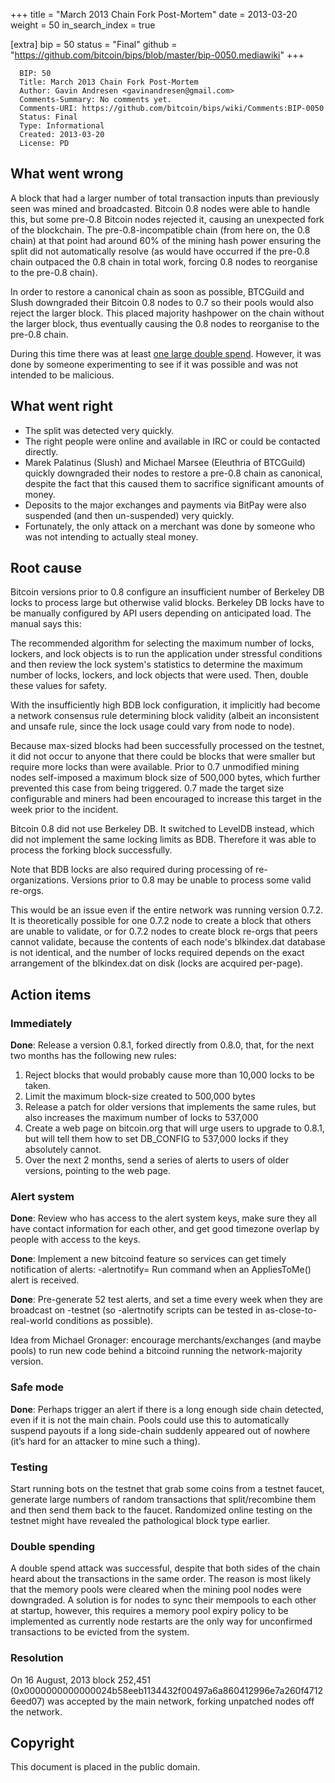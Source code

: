 +++
title = "March 2013 Chain Fork Post-Mortem"
date = 2013-03-20
weight = 50
in_search_index = true

[extra]
bip = 50
status = "Final"
github = "https://github.com/bitcoin/bips/blob/master/bip-0050.mediawiki"
+++

      BIP: 50
      Title: March 2013 Chain Fork Post-Mortem
      Author: Gavin Andresen <gavinandresen@gmail.com>
      Comments-Summary: No comments yet.
      Comments-URI: https://github.com/bitcoin/bips/wiki/Comments:BIP-0050
      Status: Final
      Type: Informational
      Created: 2013-03-20
      License: PD

## What went wrong

A block that had a larger number of total transaction inputs than
previously seen was mined and broadcasted. Bitcoin 0.8 nodes were able
to handle this, but some pre-0.8 Bitcoin nodes rejected it, causing an
unexpected fork of the blockchain. The pre-0.8-incompatible chain (from
here on, the 0.8 chain) at that point had around 60% of the mining hash
power ensuring the split did not automatically resolve (as would have
occurred if the pre-0.8 chain outpaced the 0.8 chain in total work,
forcing 0.8 nodes to reorganise to the pre-0.8 chain).

In order to restore a canonical chain as soon as possible, BTCGuild and
Slush downgraded their Bitcoin 0.8 nodes to 0.7 so their pools would
also reject the larger block. This placed majority hashpower on the
chain without the larger block, thus eventually causing the 0.8 nodes to
reorganise to the pre-0.8 chain.

During this time there was at least [one large double
spend](https://bitcointalk.org/index.php?topic=152348.0). However, it
was done by someone experimenting to see if it was possible and was not
intended to be malicious.

## What went right

-   The split was detected very quickly.
-   The right people were online and available in IRC or could be
    contacted directly.
-   Marek Palatinus (Slush) and Michael Marsee (Eleuthria of BTCGuild)
    quickly downgraded their nodes to restore a pre-0.8 chain as
    canonical, despite the fact that this caused them to sacrifice
    significant amounts of money.
-   Deposits to the major exchanges and payments via BitPay were also
    suspended (and then un-suspended) very quickly.
-   Fortunately, the only attack on a merchant was done by someone who
    was not intending to actually steal money.

## Root cause

Bitcoin versions prior to 0.8 configure an insufficient number of
Berkeley DB locks to process large but otherwise valid blocks. Berkeley
DB locks have to be manually configured by API users depending on
anticipated load. The manual says this:

  
The recommended algorithm for selecting the maximum number of locks,
lockers, and lock objects is to run the application under stressful
conditions and then review the lock system's statistics to determine the
maximum number of locks, lockers, and lock objects that were used. Then,
double these values for safety.

With the insufficiently high BDB lock configuration, it implicitly had
become a network consensus rule determining block validity (albeit an
inconsistent and unsafe rule, since the lock usage could vary from node
to node).

Because max-sized blocks had been successfully processed on the testnet,
it did not occur to anyone that there could be blocks that were smaller
but require more locks than were available. Prior to 0.7 unmodified
mining nodes self-imposed a maximum block size of 500,000 bytes, which
further prevented this case from being triggered. 0.7 made the target
size configurable and miners had been encouraged to increase this target
in the week prior to the incident.

Bitcoin 0.8 did not use Berkeley DB. It switched to LevelDB instead,
which did not implement the same locking limits as BDB. Therefore it was
able to process the forking block successfully.

Note that BDB locks are also required during processing of
re-organizations. Versions prior to 0.8 may be unable to process some
valid re-orgs.

This would be an issue even if the entire network was running version
0.7.2. It is theoretically possible for one 0.7.2 node to create a block
that others are unable to validate, or for 0.7.2 nodes to create block
re-orgs that peers cannot validate, because the contents of each node's
blkindex.dat database is not identical, and the number of locks required
depends on the exact arrangement of the blkindex.dat on disk (locks are
acquired per-page).

## Action items

### Immediately

**Done**: Release a version 0.8.1, forked directly from 0.8.0, that, for
the next two months has the following new rules:

1.  Reject blocks that would probably cause more than 10,000 locks to be
    taken.
2.  Limit the maximum block-size created to 500,000 bytes
3.  Release a patch for older versions that implements the same rules,
    but also increases the maximum number of locks to 537,000
4.  Create a web page on bitcoin.org that will urge users to upgrade to
    0.8.1, but will tell them how to set DB\_CONFIG to 537,000 locks if
    they absolutely cannot.
5.  Over the next 2 months, send a series of alerts to users of older
    versions, pointing to the web page.

### Alert system

**Done**: Review who has access to the alert system keys, make sure they
all have contact information for each other, and get good timezone
overlap by people with access to the keys.

**Done**: Implement a new bitcoind feature so services can get timely
notification of alerts: -alertnotify=<command> Run command when an
AppliesToMe() alert is received.

**Done**: Pre-generate 52 test alerts, and set a time every week when
they are broadcast on -testnet (so -alertnotify scripts can be tested in
as-close-to-real-world conditions as possible).

Idea from Michael Gronager: encourage merchants/exchanges (and maybe
pools) to run new code behind a bitcoind running the network-majority
version.

### Safe mode

**Done**: Perhaps trigger an alert if there is a long enough side chain
detected, even if it is not the main chain. Pools could use this to
automatically suspend payouts if a long side-chain suddenly appeared out
of nowhere (it’s hard for an attacker to mine such a thing).

### Testing

Start running bots on the testnet that grab some coins from a testnet
faucet, generate large numbers of random transactions that
split/recombine them and then send them back to the faucet. Randomized
online testing on the testnet might have revealed the pathological block
type earlier.

### Double spending

A double spend attack was successful, despite that both sides of the
chain heard about the transactions in the same order. The reason is most
likely that the memory pools were cleared when the mining pool nodes
were downgraded. A solution is for nodes to sync their mempools to each
other at startup, however, this requires a memory pool expiry policy to
be implemented as currently node restarts are the only way for
unconfirmed transactions to be evicted from the system.

### Resolution

On 16 August, 2013 block 252,451
(0x0000000000000024b58eeb1134432f00497a6a860412996e7a260f47126eed07) was
accepted by the main network, forking unpatched nodes off the network.

## Copyright

This document is placed in the public domain.
